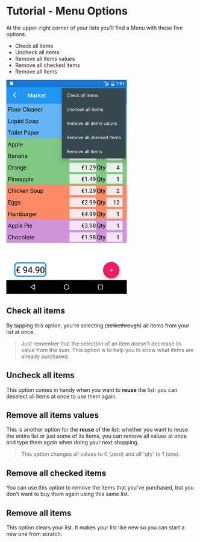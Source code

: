 # Tutorial - Menu Options

At the upper-right corner of your lists you'll find a Menu with these five options:

* Check all items
* Uncheck all items
* Remove all items values
* Remove all checked items
* Remove all items

![](https://github.com/andreamussap/AFMussap-Tech-Shopping-List/blob/master/docs/images/menu_options_02.jpg)


## Check all items

By tapping this option, you're selecting (~~strikethrough~~) all items from your list at once.

> Just remember that the selection of an item doesn't decrease its value from the sum. This option is to help you to know what items are already purchased.

## Uncheck all items

This option comes in handy when you want to **reuse** the list: you can deselect all items at once to use them again.

## Remove all items values

This is another option for the **reuse** of the list: whether you want to reuse the entire list or just some of its items, you can remove all values at once and type them again when doing your next shopping.

> This option changes all values to 0 (zero) and all 'qty' to 1 (one).

## Remove all checked items

You can use this option to remove the items that you've purchased, but you don't want to buy them again using this same list.

## Remove all items

This option clears your list. It makes your list like new so you can start a new one from scratch.
